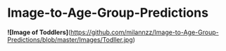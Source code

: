 # Image-to-Age-Group-Predictions
**![Image of Toddlers]**(https://github.com/milannzz/Image-to-Age-Group-Predictions/blob/master/Images/Todller.jpg)
